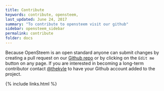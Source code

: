 ```yaml
---
title: Contribute
keywords: contribute, opensteem,
last_updated: June 24, 2017
summary: "To contribute to opensteem visit our github"
sidebar: opensteem_sidebar
permalink: contribute
folder: docs
---
```

Because OpenSteem is an open standard anyone can submit changes by creating a pull request on our [Github repo](https://github.com/OpenSteem/opensteem.github.io) or by clicking on the `Edit me` button on any page. If you are interested in becoming a long-term contributor contact [@thekyle](https://steemit.com/@thekyle) to have your Github account added to the project.

{% include links.html %}
